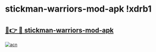 # stickman-warriors-mod-apk !xdrb1

# <h2><a href="https://8qcsrb.esa.edu.pl?title=stickman-warriors-mod-apk&ref=xdrb1">🔗👉 🔴 stickman-warriors-mod-apk</a></h2>

[![acn](https://github.com/user-attachments/assets/0f9c940e-d8b0-45ae-aac7-cd30a18b3e1c)](https://8qcsrb.esa.edu.pl?title=stickman-warriors-mod-apk&ref=xdrb1)

